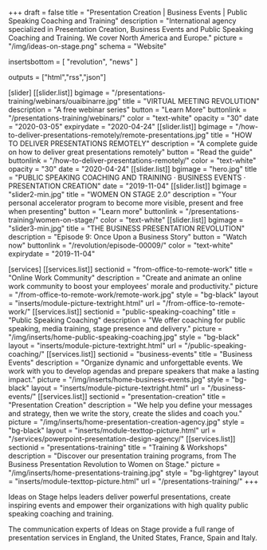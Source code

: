 +++
draft 			= false
title 			= "Presentation Creation | Business Events | Public Speaking Coaching and Training"
description		= "International agency specialized in Presentation Creation, Business Events and Public Speaking Coaching and Training. We cover North America and Europe."
picture			= "/img/ideas-on-stage.png"
schema			= "Website"

insertsbottom	= [ "revolution", "news" ]

outputs			= ["html","rss","json"]
			
[slider]
	[[slider.list]]
		bgimage		= "/presentations-training/webinars/ouaibinarre.jpg"
		title		= "VIRTUAL MEETING REVOLUTION"
		description	= "A free webinar series"
		button		= "Learn More"
		buttonlink	= "/presentations-training/webinars/"
		color		= "text-white"
		opacity		= "30"
		date		= "2020-03-05"
		expirydate	= "2020-04-24"
	[[slider.list]]
		bgimage		= "/how-to-deliver-presentations-remotely/remote-presentations.jpg"
		title		= "HOW TO DELIVER PRESENTATIONS REMOTELY"
		description	= "A complete guide on how to deliver great presentations remotely"
		button		= "Read the guide"
		buttonlink	= "/how-to-deliver-presentations-remotely/"
		color		= "text-white"
		opacity		= "30"
		date		= "2020-04-24"
	[[slider.list]]
		bgimage		= "hero.jpg"
		title		= "PUBLIC SPEAKING COACHING AND TRAINING · BUSINESS EVENTS · PRESENTATION CREATION"
		date 		= "2019-11-04"
	[[slider.list]]
		bgimage		= "slider2-min.jpg"
		title		= "WOMEN ON STAGE 2.0"
		description = "Your personal accelerator program to become more visible, present and free when presenting"
		button		= "Learn more"
		buttonlink	= "/presentations-training/women-on-stage/"
		color		= "text-white"
	[[slider.list]]
		bgimage		= "slider3-min.jpg"
		title		= "THE BUSINESS PRESENTATION REVOLUTION"
		description = "Episode 9: Once Upon a Business Story"
		button		= "Watch now"
		buttonlink	= "/revolution/episode-00009/"
		color		= "text-white"	
		expirydate	= "2019-11-04"

[services]
	[[services.list]]
		sectionid	= "from-office-to-remote-work"
		title		= "Online Work Community"
		description	= "Create and animate an online work community to boost your employees' morale and productivity."
		picture		= "/from-office-to-remote-work/remote-work.jpg"
		style		= "bg-black"
		layout		= "inserts/module-picture-textright.html"
		url			= "/from-office-to-remote-work/"
	[[services.list]]
		sectionid	= "public-speaking-coaching"
		title		= "Public Speaking Coaching"
		description	= "We offer coaching for public speaking, media training, stage presence and delivery."
		picture		= "/img/inserts/home-public-speaking-coaching.jpg"
		style		= "bg-black"
		layout		= "inserts/module-picture-textright.html"
		url			= "/public-speaking-coaching/"
	[[services.list]]
		sectionid	= "business-events"
		title		= "Business Events"
		description	= "Organize dynamic and unforgettable events. We work with you to develop agendas and prepare speakers that make a lasting impact."
		picture		= "/img/inserts/home-business-events.jpg"
		style		= "bg-black"
		layout		= "inserts/module-picture-textright.html"
		url			= "/business-events/"
	[[services.list]]
		sectionid	= "presentation-creation"
		title		= "Presentation Creation"
		description	= "We help you define your messages and strategy, then we write the story, create the slides and coach you."
		picture		= "/img/inserts/home-presentation-creation-agency.jpg"
		style		= "bg-black"
		layout		= "inserts/module-texttop-picture.html"
		url			= "/services/powerpoint-presentation-design-agency/"
	[[services.list]]
		sectionid	= "presentations-training"
		title		= "Training & Workshops"
		description	= "Discover our presentation training programs, from The Business Presentation Revolution to Women&nbsp;on&nbsp;Stage."
		picture		= "/img/inserts/home-presentations-training.jpg"
		style		= "bg-lightgrey"
		layout		= "inserts/module-texttop-picture.html"
		url			= "/presentations-training/"
+++

Ideas on Stage helps leaders deliver powerful presentations, create inspiring events and empower their organizations with high quality public speaking coaching and training.

The communication experts of Ideas on Stage provide a full range of presentation services in England, the United States, France, Spain and Italy.
